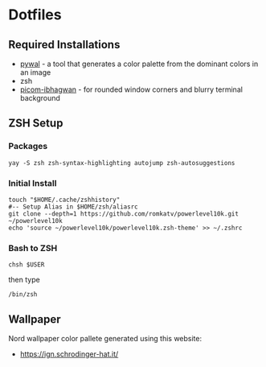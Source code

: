 # Dotfiles

## Required Installations

- [pywal](https://github.com/dylanaraps/pywal) - a tool that generates a color palette from the dominant colors in an image
- zsh
- [picom-ibhagwan](https://github.com/ibhagwan/picom) - for rounded window corners and blurry terminal background

## ZSH Setup

### Packages
`yay -S zsh zsh-syntax-highlighting autojump zsh-autosuggestions`

### Initial Install
```
touch "$HOME/.cache/zshhistory"
#-- Setup Alias in $HOME/zsh/aliasrc
git clone --depth=1 https://github.com/romkatv/powerlevel10k.git ~/powerlevel10k
echo 'source ~/powerlevel10k/powerlevel10k.zsh-theme' >> ~/.zshrc
```

### Bash to ZSH

`chsh $USER`

then type

`/bin/zsh`

## Wallpaper
Nord wallpaper color pallete generated using this website:

- https://ign.schrodinger-hat.it/
